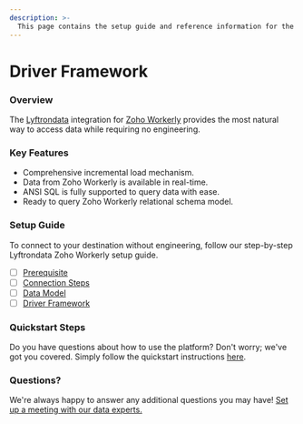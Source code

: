 ```yaml
---
description: >-
  This page contains the setup guide and reference information for the Zoho Workerly source connector.
---
```


# Driver Framework

### Overview

The [Lyftrondata](https://www.lyftrondata.com/) integration for [Zoho Workerly](None) provides the most natural way to access data while requiring no engineering.

### Key Features

* Comprehensive incremental load mechanism.
* Data from Zoho Workerly is available in real-time.&#x20;
* ANSI SQL is fully supported to query data with ease.
* Ready to query Zoho Workerly relational schema model.

### Setup Guide

To connect to your destination without engineering, follow our step-by-step Lyftrondata Zoho Workerly setup guide.

* [ ] [Prerequisite](../prerequisite.md)
* [ ] [Connection Steps](../connection-steps.md)
* [ ] [Data Model](../data-model/erd.md)
* [ ] [Driver Framework](../driver-framework/)

### Quickstart Steps

Do you have questions about how to use the platform? Don't worry; we've got you covered. Simply follow the quickstart instructions [here](../driver-framework/README.md).

### Questions? <a href="#questions" id="questions"></a>

We're always happy to answer any additional questions you may have! [Set up a meeting with our data experts.](https://www.lyftrondata.com/book-a-meeting/)


